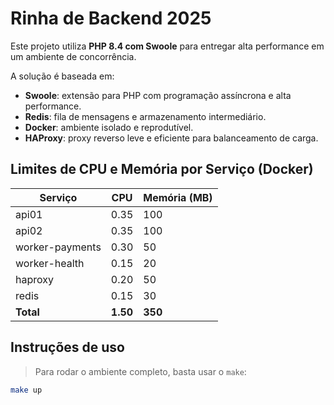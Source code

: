 # Rinha de Backend 2025

Este projeto utiliza **PHP 8.4 com Swoole** para entregar alta performance em um ambiente de concorrência.

A solução é baseada em:

- **Swoole**: extensão para PHP com programação assíncrona e alta performance.
- **Redis**: fila de mensagens e armazenamento intermediário.
- **Docker**: ambiente isolado e reprodutível.
- **HAProxy**: proxy reverso leve e eficiente para balanceamento de carga.

## Limites de CPU e Memória por Serviço (Docker)

| Serviço         | CPU      | Memória (MB) |
|-----------------|----------|--------------|
| api01           | 0.35     | 100          |
| api02           | 0.35     | 100          |
| worker-payments | 0.30     | 50           |
| worker-health   | 0.15     | 20           |
| haproxy         | 0.20     | 50           |
| redis           | 0.15     | 30           |
| **Total**       | **1.50** | **350**      |

## Instruções de uso

> Para rodar o ambiente completo, basta usar o `make`:

```bash
make up